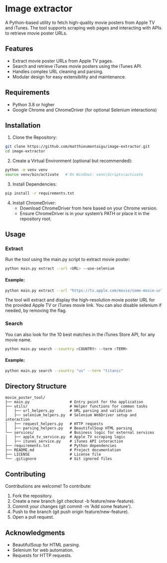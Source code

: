# Image extractor

A Python-based utility to fetch high-quality movie posters from Apple TV and iTunes. The tool supports scraping web pages and interacting with APIs to retrieve movie poster URLs.

## Features
- Extract movie poster URLs from Apple TV pages.
- Search and retrieve iTunes movie posters using the iTunes API.
- Handles complex URL cleaning and parsing.
- Modular design for easy extensibility and maintenance.

## Requirements
- Python 3.8 or higher
- Google Chrome and ChromeDriver (for optional Selenium interactions)

## Installation
1. Clone the Repository:
```bash
git clone https://github.com/matthieumontaigu/image-extractor.git
cd image-extractor
```

2. Create a Virtual Environment (optional but recommended):
```bash
python -m venv venv
source venv/bin/activate   # On Windows: venv\Scripts\activate
```

3. Install Dependencies:
```bash
pip install -r requirements.txt
```
4. Install ChromeDriver:
    - Download ChromeDriver from here based on your Chrome version.
    - Ensure ChromeDriver is in your system’s PATH or place it in the repository root.

## Usage

### Extract

Run the tool using the main.py script to extract movie poster:
```bash
python main.py extract --url <URL> --use-selenium
```

#### Example:
```bash
python main.py extract --url "https://tv.apple.com/movie/some-movie-url" --use-selenium
```

The tool will extract and display the high-resolution movie poster URL for the provided Apple TV or iTunes movie link.
You can also disable selenium if needed, by removing the flag.

### Search
You can also look for the 10 best matches in the iTunes Store API, for any movie name.
```bash
python main.py search --country <COUNTRY> --term <TERM>
```

#### Example:
```bash
python main.py search --country "us" --term "titanic"
```

## Directory Structure

```plaintext
movie_poster_tool/
├── main.py                  # Entry point for the application
├── utils/                   # Helper functions for common tasks
│   ├── url_helpers.py       # URL parsing and validation
│   ├── selenium_helpers.py  # Selenium WebDriver setup and interaction
│   ├── request_helpers.py   # HTTP requests
│   ├── parsing_helpers.py   # BeautifulSoup HTML parsing
└── services/                # Business logic for external services
│   ├── apple_tv_service.py  # Apple TV scraping logic
│   ├── itunes_service.py    # iTunes API interaction
├── requirements.txt         # Python dependencies
├── README.md                # Project documentation
├── LICENSE                  # License file
└── .gitignore               # Git ignored files
```


## Contributing

Contributions are welcome! To contribute:
1. Fork the repository.
2. Create a new branch (git checkout -b feature/new-feature).
3. Commit your changes (git commit -m 'Add some feature').
4. Push to the branch (git push origin feature/new-feature).
5. Open a pull request.

## Acknowledgments
- BeautifulSoup for HTML parsing.
- Selenium for web automation.
- Requests for HTTP requests.